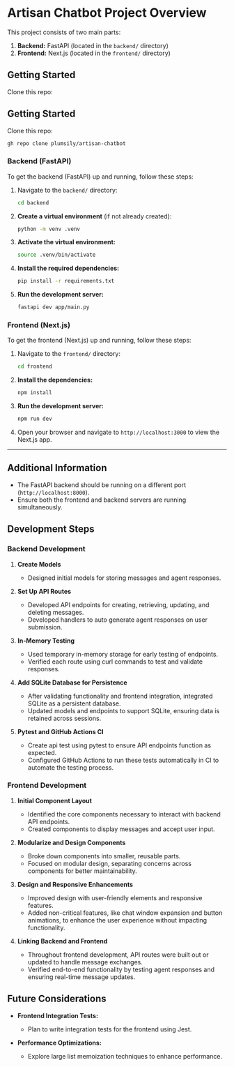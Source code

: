# Artisan Chatbot Project Overview

This project consists of two main parts:

1. **Backend:** FastAPI (located in the `backend/` directory)
2. **Frontend:** Next.js (located in the `frontend/` directory)

## Getting Started

Clone this repo:
## Getting Started

Clone this repo:

```bash
gh repo clone plumsily/artisan-chatbot
```

### Backend (FastAPI)

To get the backend (FastAPI) up and running, follow these steps:

1. Navigate to the `backend/` directory:

    ```bash
    cd backend
    ```

2. **Create a virtual environment** (if not already created):

    ```bash
    python -m venv .venv
    ```

3. **Activate the virtual environment:**

    ```bash
    source .venv/bin/activate
    ```

4. **Install the required dependencies:**

    ```bash
    pip install -r requirements.txt
    ```

5. **Run the development server:**

    ```bash
    fastapi dev app/main.py
    ```

### Frontend (Next.js)

To get the frontend (Next.js) up and running, follow these steps:

1. Navigate to the `frontend/` directory:

    ```bash
    cd frontend
    ```

2. **Install the dependencies:**

    ```bash
    npm install
    ```

3. **Run the development server:**

    ```bash
    npm run dev
    ```

4. Open your browser and navigate to `http://localhost:3000` to view the Next.js app.

---

## Additional Information

- The FastAPI backend should be running on a different port (`http://localhost:8000`).
- Ensure both the frontend and backend servers are running simultaneously.


## Development Steps

### Backend Development

1. **Create Models**

   - Designed initial models for storing messages and agent responses.

2. **Set Up API Routes**

   - Developed API endpoints for creating, retrieving, updating, and deleting messages.
   - Developed handlers to auto generate agent responses on user submission.

3. **In-Memory Testing**

   - Used temporary in-memory storage for early testing of endpoints.
   - Verified each route using curl commands to test and validate responses.

4. **Add SQLite Database for Persistence**

   - After validating functionality and frontend integration, integrated SQLite as a persistent database.
   - Updated models and endpoints to support SQLite, ensuring data is retained across sessions.

5. **Pytest and GitHub Actions CI**

   - Create api test using pytest to ensure API endpoints function as expected.
   - Configured GitHub Actions to run these tests automatically in CI to automate the testing process.

### Frontend Development

1. **Initial Component Layout**

   - Identified the core components necessary to interact with backend API endpoints.
   - Created components to display messages and accept user input.

2. **Modularize and Design Components**

   - Broke down components into smaller, reusable parts.
   - Focused on modular design, separating concerns across components for better maintainability.

3. **Design and Responsive Enhancements**

   - Improved design with user-friendly elements and responsive features.
   - Added non-critical features, like chat window expansion and button animations, to enhance the user experience without impacting functionality.

4. **Linking Backend and Frontend**

   - Throughout frontend development, API routes were built out or updated to handle message exchanges.
   - Verified end-to-end functionality by testing agent responses and ensuring real-time message updates.


## Future Considerations

- **Frontend Integration Tests:**
  - Plan to write integration tests for the frontend using Jest.

- **Performance Optimizations:**
  - Explore large list memoization techniques to enhance performance.

